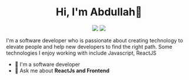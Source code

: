 
<h1 align="center">Hi, I'm Abdullah👋</h1>
<p align="center">
<!--     <a href="https://twitter.com/mohamed_abusrea"><img src="https://img.shields.io/badge/twitter-%231FA1F1?style=flat&logo=twitter&logoColor=white"/></a> -->
    <a href="https://www.linkedin.com/in/abdalluh-hosny-4a0852233/"><img src="https://img.shields.io/badge/linkedin-%230177B5?style=flat&logo=linkedin&logoColor=white"/></a>
    <a href="https://www.instagram.com/yoneee6/"><img src="https://img.shields.io/badge/instagram-%23E4415F?style=flat&logo=instagram&logoColor=white"/></a>
  </p>
  
  

I'm a software developer who is passionate about creating technology to elevate people and help new developers to find the right path. Some technologies I enjoy working with include Javascript, ReactJS

- 🔭 I'm a software developer 
- 💬 Ask me about **ReactJs and Frontend**
